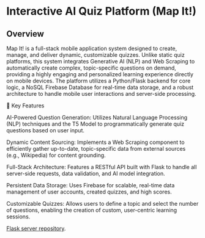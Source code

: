 # Interactive AI Quiz Platform (Map It!)

## Overview

Map It! is a full-stack mobile application system designed to create, manage, and deliver dynamic, customizable quizzes. Unlike static quiz platforms, this system integrates Generative AI (NLP) and Web Scraping to automatically create complex, topic-specific questions on demand, providing a highly engaging and personalized learning experience directly on mobile devices.
The platform utilizes a Python/Flask backend for core logic, a NoSQL Firebase Database for real-time data storage, and a robust architecture to handle mobile user interactions and server-side processing.


🚀 Key Features

AI-Powered Question Generation: Utilizes Natural Language Processing (NLP) techniques and the T5 Model to programmatically generate quiz questions based on user input.
  
Dynamic Content Sourcing: Implements a Web Scraping component to efficiently gather up-to-date, topic-specific data from external sources (e.g., Wikipedia) for content grounding.
    
Full-Stack Architecture: Features a RESTful API built with Flask to handle all server-side requests, data validation, and AI model integration.
    
Persistent Data Storage: Uses Firebase for scalable, real-time data management of user accounts, created quizzes, and high scores.

Customizable Quizzes: Allows users to define a topic and select the number of questions, enabling the creation of custom, user-centric learning sessions.

[Flask server repository](https://github.com/almogbb74/t5_question_generation).
